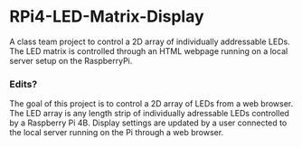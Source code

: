 # RPi4-LED-Matrix-Display
A class team project to control a 2D array of individually addressable LEDs. The LED matrix is controlled through an HTML webpage running on a local server setup on the RaspberryPi.

### Edits?
The goal of this project is to control a 2D array of LEDs from a web browser. The LED array is any length strip of individually adressable LEDs controlled by a Raspberry Pi 4B. Display settings are updated by a user connected to the local server running on the Pi through a web browser.
